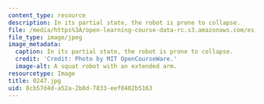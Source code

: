 ```yaml
---
content_type: resource
description: In its partial state, the robot is prone to collapse.
file: /media/https%3A/open-learning-course-data-rc.s3.amazonaws.com/es-293-lego-robotics-spring-2007/8cb57d4da52a2b8d7833eef0402b5163_0247.jpg
file_type: image/jpeg
image_metadata:
  caption: In its partial state, the robot is prone to collapse.
  credit: 'Credit: Photo by MIT OpenCourseWare.'
  image-alt: A squat robot with an extended arm.
resourcetype: Image
title: 0247.jpg
uid: 8cb57d4d-a52a-2b8d-7833-eef0402b5163
---
```

